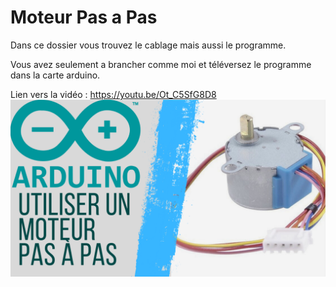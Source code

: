 # Moteur Pas a Pas
Dans ce dossier vous trouvez le cablage mais aussi le programme.

Vous avez seulement a brancher comme moi et téléversez le programme dans la carte arduino.

Lien vers la vidéo : https://youtu.be/Ot_C5SfG8D8
![alt text](https://github.com/electrocodeur/step/blob/main/arduinostepmoteur.png?raw=true)
